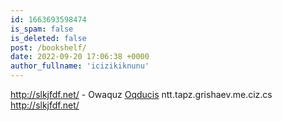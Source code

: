 ```yaml
---
id: 1663693598474
is_spam: false
is_deleted: false
post: /bookshelf/
date: 2022-09-20 17:06:38 +0000
author_fullname: 'icizikiknunu'
---
```


http://slkjfdf.net/ - Owaquz <a href="http://slkjfdf.net/">Oqducis</a> ntt.tapz.grishaev.me.ciz.cs http://slkjfdf.net/
